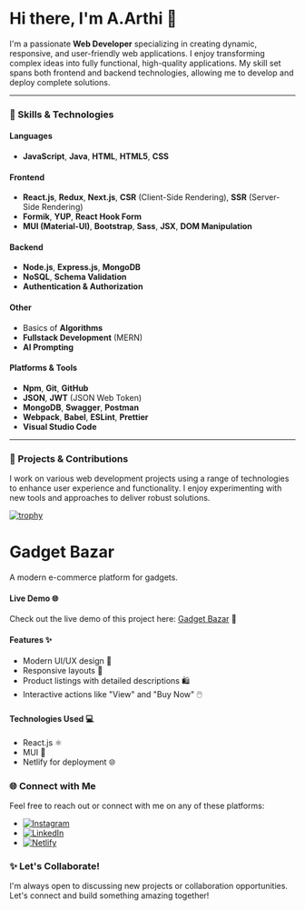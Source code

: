# Hi there, I'm A.Arthi 👋

I'm a passionate **Web Developer** specializing in creating dynamic, responsive, and user-friendly web applications. I enjoy transforming complex ideas into fully functional, high-quality applications. My skill set spans both frontend and backend technologies, allowing me to develop and deploy complete solutions.

---

### 🚀 Skills & Technologies

#### **Languages**
- **JavaScript**, **Java**, **HTML**, **HTML5**, **CSS**

#### **Frontend**
- **React.js**, **Redux**, **Next.js**, **CSR** (Client-Side Rendering), **SSR** (Server-Side Rendering)
- **Formik**, **YUP**, **React Hook Form**
- **MUI (Material-UI)**, **Bootstrap**, **Sass**, **JSX**, **DOM Manipulation**

#### **Backend**
- **Node.js**, **Express.js**, **MongoDB**
- **NoSQL**, **Schema Validation**
- **Authentication & Authorization**

#### **Other**
- Basics of **Algorithms**
- **Fullstack Development** (MERN)
- **AI Prompting**

#### **Platforms & Tools**
- **Npm**, **Git**, **GitHub**
- **JSON**, **JWT** (JSON Web Token)
- **MongoDB**, **Swagger**, **Postman**
- **Webpack**, **Babel**, **ESLint**, **Prettier**
- **Visual Studio Code**

---

### 🌟 Projects & Contributions
I work on various web development projects using a range of technologies to enhance user experience and functionality. I enjoy experimenting with new tools and approaches to deliver robust solutions.

[![trophy](https://github-profile-trophy.vercel.app/?username=yourusername&theme=onedark)](https://github.com/ryo-ma/github-profile-trophy)

# Gadget Bazar

A modern e-commerce platform for gadgets.
#### Live Demo 🌐

Check out the live demo of this project here: [Gadget Bazar](https://gadgetbazar.netlify.app/) 📱

#### Features ✨

- Modern UI/UX design 🎨
- Responsive layouts 📱
- Product listings with detailed descriptions 🛍️
- Interactive actions like "View" and "Buy Now" 🖱️

#### Technologies Used 💻

- React.js ⚛️
- MUI 🧩
- Netlify for deployment 🌐
  
### 🌐 Connect with Me
Feel free to reach out or connect with me on any of these platforms:

- [![Instagram](https://img.shields.io/badge/Instagram-@its_a_rthi-E4405F?style=flat&logo=instagram&logoColor=white)](https://www.instagram.com/its_a_rthi/)
- [![LinkedIn](https://img.shields.io/badge/LinkedIn-Arthi%20Anbalagan-0A66C2?style=flat&logo=linkedin&logoColor=white)](https://www.linkedin.com/in/arthianbalagan/)
- [![Netlify](https://img.shields.io/badge/Netlify-@arthi18-00C7B7?style=flat&logo=netlify&logoColor=white)](https://app.netlify.com/teams/arthi18/overview)


### ✨ Let's Collaborate!
I'm always open to discussing new projects or collaboration opportunities. Let's connect and build something amazing together!

